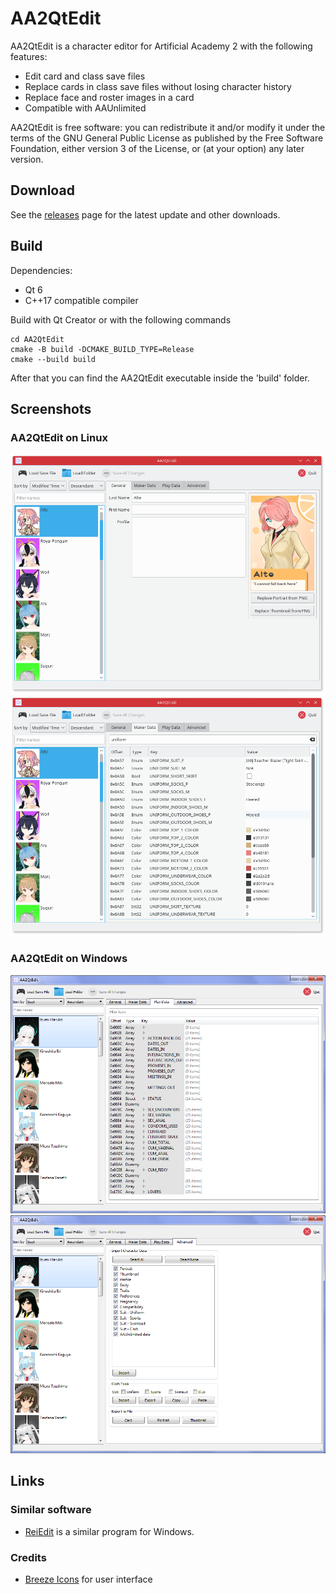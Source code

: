# AA2QtEdit

AA2QtEdit is a character editor for Artificial Academy 2 with the following features:

 * Edit card and class save files
 * Replace cards in class save files without losing character history
 * Replace face and roster images in a card
 * Compatible with AAUnlimited

AA2QtEdit is free software: you can redistribute it and/or modify
it under the terms of the GNU General Public License as published
by the Free Software Foundation, either version 3 of the License,
or (at your option) any later version.

## Download

See the [releases](https://github.com/geneishouko/AA2QtEdit/releases) page for the latest update and other downloads.

## Build

Dependencies:

 * Qt 6
 * C++17 compatible compiler

Build with Qt Creator or with the following commands

```
cd AA2QtEdit
cmake -B build -DCMAKE_BUILD_TYPE=Release
cmake --build build
```

After that you can find the AA2QtEdit executable inside the 'build' folder.

## Screenshots
### AA2QtEdit on Linux
![AA2QtEdit on Linux](https://github.com/geneishouko/AA2QtEdit/blob/screenshots/screenshots/linux_1.png "AA2QtEdit on Linux")
![AA2QtEdit on Linux](https://github.com/geneishouko/AA2QtEdit/blob/screenshots/screenshots/linux_2.png "AA2QtEdit on Linux")
### AA2QtEdit on Windows
![AA2QtEdit on Windows](https://github.com/geneishouko/AA2QtEdit/blob/screenshots/screenshots/windows_1.png "AA2QtEdit on Windows")
![AA2QtEdit on Windows](https://github.com/geneishouko/AA2QtEdit/blob/screenshots/screenshots/windows_2.png "AA2QtEdit on Windows")

## Links
### Similar software
 * [ReiEdit](http://www.hongfire.com/forum/forum/hentai-lair/hf-modding-translation/artificial-academy-2-mods/407642) is a similar program for Windows.

### Credits

 * [Breeze Icons](https://github.com/KDE/breeze-icons) for user interface

